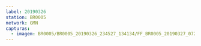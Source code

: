 ```yaml
---
label: 20190326
station: BR0005
network: GMN
capturas:
  - imagem: BR0005/BR0005_20190326_234527_134134/FF_BR0005_20190327_072127_684_0545792.fits_maxpixel.jpg
---
```

